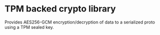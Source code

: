 # TPM backed crypto library

Provides AES256-GCM encryption/decryption of data to a serialized proto using
a TPM sealed key.

